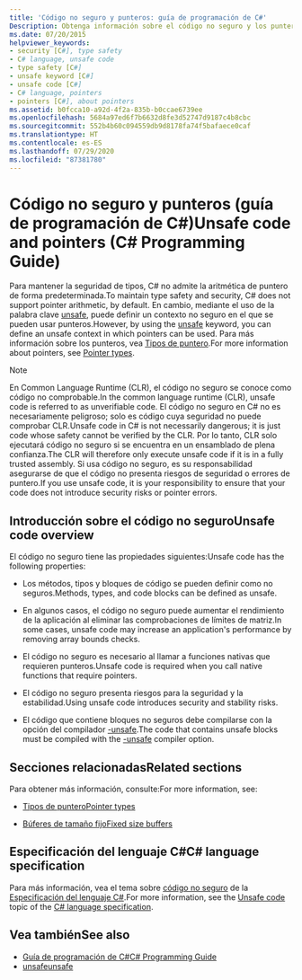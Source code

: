 ```yaml
---
title: 'Código no seguro y punteros: guía de programación de C#'
Description: Obtenga información sobre el código no seguro y los punteros. Aunque C# no admite punteros, la palabra clave unsafe permite definir un contexto no seguro en el que pueden usarse punteros.
ms.date: 07/20/2015
helpviewer_keywords:
- security [C#], type safety
- C# language, unsafe code
- type safety [C#]
- unsafe keyword [C#]
- unsafe code [C#]
- C# language, pointers
- pointers [C#], about pointers
ms.assetid: b0fcca10-a92d-4f2a-835b-b0ccae6739ee
ms.openlocfilehash: 5684a97ed6f7b6632d8fe3d52747d9187c4b8cbc
ms.sourcegitcommit: 552b4b60c094559db9d8178fa74f5bafaece0caf
ms.translationtype: HT
ms.contentlocale: es-ES
ms.lasthandoff: 07/29/2020
ms.locfileid: "87381780"
---
```

# <a name="unsafe-code-and-pointers-c-programming-guide"></a><span data-ttu-id="b7838-104">Código no seguro y punteros (guía de programación de C#)</span><span class="sxs-lookup"><span data-stu-id="b7838-104">Unsafe code and pointers (C# Programming Guide)</span></span>

<span data-ttu-id="b7838-105">Para mantener la seguridad de tipos, C# no admite la aritmética de puntero de forma predeterminada.</span><span class="sxs-lookup"><span data-stu-id="b7838-105">To maintain type safety and security, C# does not support pointer arithmetic, by default.</span></span> <span data-ttu-id="b7838-106">En cambio, mediante el uso de la palabra clave [unsafe](../../language-reference/keywords/unsafe.md), puede definir un contexto no seguro en el que se pueden usar punteros.</span><span class="sxs-lookup"><span data-stu-id="b7838-106">However, by using the [unsafe](../../language-reference/keywords/unsafe.md) keyword, you can define an unsafe context in which pointers can be used.</span></span> <span data-ttu-id="b7838-107">Para más información sobre los punteros, vea [Tipos de puntero](pointer-types.md).</span><span class="sxs-lookup"><span data-stu-id="b7838-107">For more information about pointers, see [Pointer types](pointer-types.md).</span></span>  
  
> [!NOTE]
> <span data-ttu-id="b7838-108">En Common Language Runtime (CLR), el código no seguro se conoce como código no comprobable.</span><span class="sxs-lookup"><span data-stu-id="b7838-108">In the common language runtime (CLR), unsafe code is referred to as unverifiable code.</span></span> <span data-ttu-id="b7838-109">El código no seguro en C# no es necesariamente peligroso; solo es código cuya seguridad no puede comprobar CLR.</span><span class="sxs-lookup"><span data-stu-id="b7838-109">Unsafe code in C# is not necessarily dangerous; it is just code whose safety cannot be verified by the CLR.</span></span> <span data-ttu-id="b7838-110">Por lo tanto, CLR solo ejecutará código no seguro si se encuentra en un ensamblado de plena confianza.</span><span class="sxs-lookup"><span data-stu-id="b7838-110">The CLR will therefore only execute unsafe code if it is in a fully trusted assembly.</span></span> <span data-ttu-id="b7838-111">Si usa código no seguro, es su responsabilidad asegurarse de que el código no presenta riesgos de seguridad o errores de puntero.</span><span class="sxs-lookup"><span data-stu-id="b7838-111">If you use unsafe code, it is your responsibility to ensure that your code does not introduce security risks or pointer errors.</span></span>  
  
## <a name="unsafe-code-overview"></a><span data-ttu-id="b7838-112">Introducción sobre el código no seguro</span><span class="sxs-lookup"><span data-stu-id="b7838-112">Unsafe code overview</span></span>

<span data-ttu-id="b7838-113">El código no seguro tiene las propiedades siguientes:</span><span class="sxs-lookup"><span data-stu-id="b7838-113">Unsafe code has the following properties:</span></span>

- <span data-ttu-id="b7838-114">Los métodos, tipos y bloques de código se pueden definir como no seguros.</span><span class="sxs-lookup"><span data-stu-id="b7838-114">Methods, types, and code blocks can be defined as unsafe.</span></span>

- <span data-ttu-id="b7838-115">En algunos casos, el código no seguro puede aumentar el rendimiento de la aplicación al eliminar las comprobaciones de límites de matriz.</span><span class="sxs-lookup"><span data-stu-id="b7838-115">In some cases, unsafe code may increase an application's performance by removing array bounds checks.</span></span>

- <span data-ttu-id="b7838-116">El código no seguro es necesario al llamar a funciones nativas que requieren punteros.</span><span class="sxs-lookup"><span data-stu-id="b7838-116">Unsafe code is required when you call native functions that require pointers.</span></span>

- <span data-ttu-id="b7838-117">El código no seguro presenta riesgos para la seguridad y la estabilidad.</span><span class="sxs-lookup"><span data-stu-id="b7838-117">Using unsafe code introduces security and stability risks.</span></span>

- <span data-ttu-id="b7838-118">El código que contiene bloques no seguros debe compilarse con la opción del compilador [-unsafe](../../language-reference/compiler-options/unsafe-compiler-option.md).</span><span class="sxs-lookup"><span data-stu-id="b7838-118">The code that contains unsafe blocks must be compiled with the [-unsafe](../../language-reference/compiler-options/unsafe-compiler-option.md) compiler option.</span></span>
  
## <a name="related-sections"></a><span data-ttu-id="b7838-119">Secciones relacionadas</span><span class="sxs-lookup"><span data-stu-id="b7838-119">Related sections</span></span>

<span data-ttu-id="b7838-120">Para obtener más información, consulte:</span><span class="sxs-lookup"><span data-stu-id="b7838-120">For more information, see:</span></span>

- [<span data-ttu-id="b7838-121">Tipos de puntero</span><span class="sxs-lookup"><span data-stu-id="b7838-121">Pointer types</span></span>](pointer-types.md)

- [<span data-ttu-id="b7838-122">Búferes de tamaño fijo</span><span class="sxs-lookup"><span data-stu-id="b7838-122">Fixed size buffers</span></span>](fixed-size-buffers.md)

## <a name="c-language-specification"></a><span data-ttu-id="b7838-123">Especificación del lenguaje C#</span><span class="sxs-lookup"><span data-stu-id="b7838-123">C# language specification</span></span>

<span data-ttu-id="b7838-124">Para más información, vea el tema sobre [código no seguro](~/_csharplang/spec/unsafe-code.md) de la [Especificación del lenguaje C#](~/_csharplang/spec/introduction.md).</span><span class="sxs-lookup"><span data-stu-id="b7838-124">For more information, see the [Unsafe code](~/_csharplang/spec/unsafe-code.md) topic of the [C# language specification](~/_csharplang/spec/introduction.md).</span></span>
  
## <a name="see-also"></a><span data-ttu-id="b7838-125">Vea también</span><span class="sxs-lookup"><span data-stu-id="b7838-125">See also</span></span>

- [<span data-ttu-id="b7838-126">Guía de programación de C#</span><span class="sxs-lookup"><span data-stu-id="b7838-126">C# Programming Guide</span></span>](../index.md)
- [<span data-ttu-id="b7838-127">unsafe</span><span class="sxs-lookup"><span data-stu-id="b7838-127">unsafe</span></span>](../../language-reference/keywords/unsafe.md)
